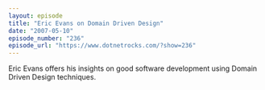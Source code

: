 ```yaml
---
layout: episode
title: "Eric Evans on Domain Driven Design"
date: "2007-05-10"
episode_number: "236"
episode_url: "https://www.dotnetrocks.com/?show=236"
---
```


Eric Evans offers his insights on good software development using Domain Driven Design techniques.
